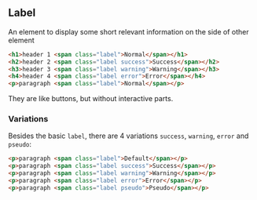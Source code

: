 ## Label

An element to display some short relevant information on the side of other element

```html
<h1>header 1 <span class="label">Normal</span></h1>
<h2>header 2 <span class="label success">Success</span></h2>
<h3>header 3 <span class="label warning">Warning</span></h3>
<h4>header 4 <span class="label error">Error</span></h4>
<p>paragraph <span class="label">Normal</span></p>
```

They are like buttons, but without interactive parts.

### Variations

Besides the basic `label`, there are 4 variations `success`, `warning`, `error` and `pseudo`:

```html
<p>paragraph <span class="label">Default</span></p>
<p>paragraph <span class="label success">Success</span></p>
<p>paragraph <span class="label warning">Warning</span></p>
<p>paragraph <span class="label error">Error</span></p>
<p>paragraph <span class="label pseudo">Pseudo</span></p>
```
